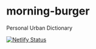 # morning-burger

Personal Urban Dictionary

[![Netlify Status](https://api.netlify.com/api/v1/badges/e9189e40-9c34-4ad2-8847-ac6d608b0b6d/deploy-status)](https://app.netlify.com/sites/morning-burger/deploys)

